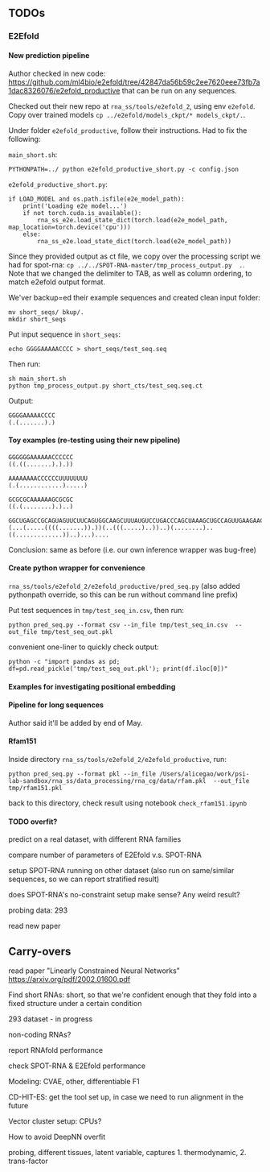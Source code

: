

## TODOs


### E2Efold

#### New prediction pipeline

Author checked in new code: https://github.com/ml4bio/e2efold/tree/42847da56b59c2ee7620eee73fb7a1dac8326076/e2efold_productive
that can be run on any sequences.

Checked out their new repo at `rna_ss/tools/e2efold_2`, using env `e2efold`.
Copy over trained models `cp ../e2efold/models_ckpt/* models_ckpt/.`.

Under folder `e2efold_productive`, follow their instructions.
Had to fix the following:

`main_short.sh`:

```
PYTHONPATH=../ python e2efold_productive_short.py -c config.json
```


`e2efold_productive_short.py`:

```
if LOAD_MODEL and os.path.isfile(e2e_model_path):
    print('Loading e2e model...')
    if not torch.cuda.is_available():
        rna_ss_e2e.load_state_dict(torch.load(e2e_model_path, map_location=torch.device('cpu')))
    else:
        rna_ss_e2e.load_state_dict(torch.load(e2e_model_path))
```

Since they provided output as ct file, we copy over the processing script we had for spot-rna:
`cp ../../SPOT-RNA-master/tmp_process_output.py  .`.
Note that we changed the delimiter to TAB, as well as column ordering, to match e2efold output format.


We'ver backup=ed their example sequences and created clean input folder:

```
mv short_seqs/ bkup/.
mkdir short_seqs
```


Put input sequence in `short_seqs`:

```
echo GGGGAAAAACCCC > short_seqs/test_seq.seq
```

Then run:

```
sh main_short.sh
python tmp_process_output.py short_cts/test_seq.seq.ct
```

Output:

```
GGGGAAAAACCCC
(.(.......).)
```


#### Toy examples (re-testing using their new pipeline)

```
GGGGGGAAAAAACCCCCC
((.((.......).).))
```

```
AAAAAAAACCCCCCUUUUUUUU
(.(............).....)
```

```
GCGCGCAAAAAAGCGCGC
((.(........).)..)
```

```
GGCUGAGCCGCAGUAGUUCUUCAGUGGCAAGCUUUAUGUCCUGACCCAGCUAAAGCUGCCAGUUGAAGAACUGUUGCCCUCUGCC
(...(.....((((.......)).))(..(((.....)..))..)(........)..((.............))..)...)....
```

Conclusion: same as before (i.e. our own inference wrapper was bug-free)


#### Create python wrapper for convenience

`rna_ss/tools/e2efold_2/e2efold_productive/pred_seq.py`
(also added pythonpath override, so this can be run without command line prefix)

Put test sequences in `tmp/test_seq_in.csv`, then run:

```
python pred_seq.py --format csv --in_file tmp/test_seq_in.csv  --out_file tmp/test_seq_out.pkl
```

convenient one-liner to quickly check output:

```
python -c "import pandas as pd; df=pd.read_pickle('tmp/test_seq_out.pkl'); print(df.iloc[0])"
```


#### Examples for investigating positional embedding




#### Pipeline for long sequences

Author said it'll be added by end of May.

#### Rfam151

Inside directory `rna_ss/tools/e2efold_2/e2efold_productive`, run:

```
python pred_seq.py --format pkl --in_file /Users/alicegao/work/psi-lab-sandbox/rna_ss/data_processing/rna_cg/data/rfam.pkl  --out_file tmp/rfam151.pkl
```

back to this directory, check result using notebook `check_rfam151.ipynb`


#### TODO overfit?


predict on a real dataset, with different RNA families




compare number of parameters of E2Efold v.s. SPOT-RNA

setup SPOT-RNA running on other dataset (also run on same/similar sequences, so we can report stratified result)

does SPOT-RNA's no-constraint setup make sense? Any weird result?

probing data: 293

read new paper

## Carry-overs


read paper "Linearly Constrained Neural Networks"
https://arxiv.org/pdf/2002.01600.pdf


Find short RNAs: short, so that we're confident enough that they fold into a fixed structure under a certain condition

293 dataset - in progress

non-coding RNAs?

report RNAfold performance

check SPOT-RNA & E2Efold performance

Modeling: CVAE, other, differentiable F1

CD-HIT-ES: get the tool set up, in case we need to run alignment in the future


Vector cluster setup: CPUs?


How to avoid DeepNN overfit


probing, different tissues, latent variable, captures 1. thermodynamic, 2. trans-factor


